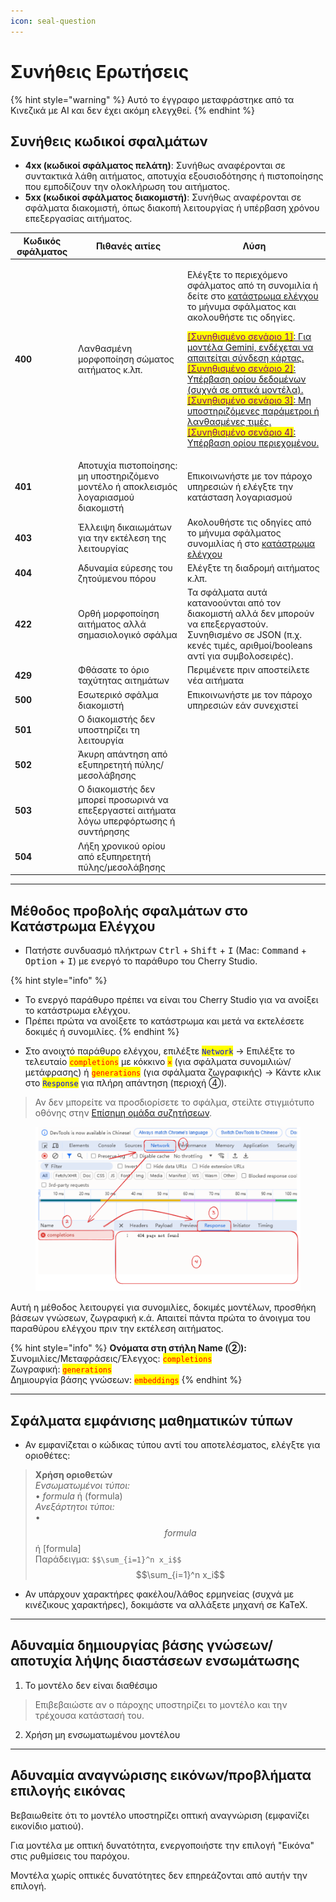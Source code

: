 ```yaml
---
icon: seal-question
---
```

# Συνήθεις Ερωτήσεις


{% hint style="warning" %}
Αυτό το έγγραφο μεταφράστηκε από τα Κινεζικά με AI και δεν έχει ακόμη ελεγχθεί.
{% endhint %}




## Συνήθεις κωδικοί σφαλμάτων

* **4xx (κωδικοί σφάλματος πελάτη)**: Συνήθως αναφέρονται σε συντακτικά λάθη αιτήματος, αποτυχία εξουσιοδότησης ή πιστοποίησης που εμποδίζουν την ολοκλήρωση του αιτήματος.
* **5xx (κωδικοί σφάλματος διακομιστή)**: Συνήθως αναφέρονται σε σφάλματα διακομιστή, όπως διακοπή λειτουργίας ή υπέρβαση χρόνου επεξεργασίας αιτήματος.

| Κωδικός σφάλματος | Πιθανές αιτίες                                                   | Λύση                                                                                                                                                                                                                                                                                                                                                                                                                                                                                                     |
| ------- | ------------------------------------------------------- | -------------------------------------------------------------------------------------------------------------------------------------------------------------------------------------------------------------------------------------------------------------------------------------------------------------------------------------------------------------------------------------------------------------------------------------------------------------------------------------------------------- |
| **400** | Λανθασμένη μορφοποίηση σώματος αιτήματος κ.λπ.                                                | <p>Ελέγξτε το περιεχόμενο σφάλματος από τη συνομιλία ή δείτε στο <a href="questions.md#kong-zhi-tai-bao-cuo-cha-kan-fang-fa">κατάστρωμα ελέγχου</a> το μήνυμα σφάλματος και ακολουθήστε τις οδηγίες.</p><p><a href="questions.md#kong-zhi-tai-bao-cuo-cha-kan-fang-fa"><mark style="color:purple;">[Συνηθισμένο σενάριο 1]</mark>: Για μοντέλα Gemini, ενδέχεται να απαιτείται σύνδεση κάρτας.<br><mark style="color:purple;">[Συνηθισμένο σενάριο 2]</mark>: Υπέρβαση ορίου δεδομένων (συχνά σε οπτικά μοντέλα).<br><mark style="color:purple;">[Συνηθισμένο σενάριο 3]</mark>: Μη υποστηριζόμενες παράμετροι ή λανθασμένες τιμές.<br><mark style="color:purple;">[Συνηθισμένο σενάριο 4]</mark>: Υπέρβαση ορίου περιεχομένου.</a></p> |
| **401** | Αποτυχία πιστοποίησης: μη υποστηριζόμενο μοντέλο ή αποκλεισμός λογαριασμού διακομιστή                | Επικοινωνήστε με τον πάροχο υπηρεσιών ή ελέγξτε την κατάσταση λογαριασμού                                                                                                                                                                                                                                                                                                                                                                                                                                                                                           |
| **403** | Έλλειψη δικαιωμάτων για την εκτέλεση της λειτουργίας                                         | Ακολουθήστε τις οδηγίες από το μήνυμα σφάλματος συνομιλίας ή στο <a href="questions.md#kong-zhi-tai-bao-cuo-cha-kan-fang-fa">κατάστρωμα ελέγχου</a>                                                                                                                                                                                                                                                                                                                                                                                                                         |
| **404** | Αδυναμία εύρεσης του ζητούμενου πόρου                                                      | Ελέγξτε τη διαδρομή αιτήματος κ.λπ.                                                                                                                                                                                                                                                                                                                                                                                                                                                                                                  |
| **422** | Ορθή μορφοποίηση αιτήματος αλλά σημασιολογικό σφάλμα                                     | Τα σφάλματα αυτά κατανοούνται από τον διακομιστή αλλά δεν μπορούν να επεξεργαστούν. Συνηθισμένο σε JSON (π.χ. κενές τιμές, αριθμοί/booleans αντί για συμβολοσειρές).                                                                                                                                                                                                                                                                                                                                                                                                                                                |
| **429** | Φθάσατε το όριο ταχύτητας αιτημάτων                                                    | Περιμένετε πριν αποστείλετε νέα αιτήματα                                                                                                                                                                                                                                                                                                                                                                                                                                                                               |
| **500** | Εσωτερικό σφάλμα διακομιστή                                                          | Επικοινωνήστε με τον πάροχο υπηρεσιών εάν συνεχιστεί                                                                                                                                                                                                                                                                                                                                                                                                                                                                                            |
| **501** | Ο διακομιστής δεν υποστηρίζει τη λειτουργία                                                      |                                                                                                                                                                                                                                                                                                                                                                                                                                                                                                          |
| **502** | Άκυρη απάντηση από εξυπηρετητή πύλης/μεσολάβησης                                             |                                                                                                                                                                                                                                                                                                                                                                                                                                                                                                          |
| **503** | Ο διακομιστής δεν μπορεί προσωρινά να επεξεργαστεί αιτήματα λόγω υπερφόρτωσης ή συντήρησης             |                                                                                                                                                                                                                                                                                                                                                                                                                                                                                                          |
| **504** | Λήξη χρονικού ορίου από εξυπηρετητή πύλης/μεσολάβησης                                           |                                                                                                                                                                                                                                                                                                                                                                                                                                                                                                          |

***

## Μέθοδος προβολής σφαλμάτων στο Κατάστρωμα Ελέγχου

* Πατήστε συνδυασμό πλήκτρων <kbd>Ctrl</kbd> + <kbd>Shift</kbd> + <kbd>I</kbd> (Mac: <kbd>Command</kbd> + <kbd>Option</kbd> + <kbd>I</kbd>) με ενεργό το παράθυρο του Cherry Studio.

{% hint style="info" %}
- Το ενεργό παράθυρο πρέπει να είναι του Cherry Studio για να ανοίξει το κατάστρωμα ελέγχου.
- Πρέπει πρώτα να ανοίξετε το κατάστρωμα και μετά να εκτελέσετε δοκιμές ή συνομιλίες.
{% endhint %}

* Στο ανοιχτό παράθυρο ελέγχου, επιλέξτε <mark style="color:blue;">`Network`</mark> → Επιλέξτε το τελευταίο <mark style="color:red;">`completions`</mark> με κόκκινο <mark style="color:red;">`×`</mark> (για σφάλματα συνομιλιών/μετάφρασης) ή <mark style="color:red;">`generations`</mark> (για σφάλματα ζωγραφικής) → Κάντε κλικ στο <mark style="color:blue;">`Response`</mark> για πλήρη απάντηση (περιοχή ④).

> Αν δεν μπορείτε να προσδιορίσετε το σφάλμα, στείλτε στιγμιότυπο οθόνης στην <a href="https://t.me/CherryStudioAI">Επίσημη ομάδα συζητήσεων</a>.

<figure><img src="../.gitbook/assets/image (1) (1) (1) (1) (1) (1) (1) (1) (1).png" alt="" width="563"><figcaption></figcaption></figure>

Αυτή η μέθοδος λειτουργεί για συνομιλίες, δοκιμές μοντέλων, προσθήκη βάσεων γνώσεων, ζωγραφική κ.ά. Απαιτεί πάντα πρώτα το άνοιγμα του παραθύρου ελέγχου πριν την εκτέλεση αιτήματος.

{% hint style="info" %}
**Ονόματα στη στήλη Name (②):**  
Συνομιλίες/Μεταφράσεις/Έλεγχος: <mark style="color:red;">`completions`</mark>  
Ζωγραφική: <mark style="color:red;">`generations`</mark>  
Δημιουργία βάσης γνώσεων: <mark style="color:red;">`embeddings`</mark>
{% endhint %}

***

## Σφάλματα εμφάνισης μαθηματικών τύπων

* Αν εμφανίζεται ο κώδικας τύπου αντί του αποτελέσματος, ελέγξτε για οριοθέτες:

> **Χρήση οριοθετών**  
> _Ενσωματωμένοι τύποι:_  
> • $formula$ ή \(formula\)  
> _Ανεξάρτητοι τύποι:_  
> • $$formula$$ ή \[formula\]  
> Παράδειγμα: `$$\sum_{i=1}^n x_i$$`  
> $$\sum_{i=1}^n x_i$$

* Αν υπάρχουν χαρακτήρες φακέλου/λάθος ερμηνείας (συχνά με κινέζικους χαρακτήρες), δοκιμάστε να αλλάξετε μηχανή σε KaTeX.

***

## Αδυναμία δημιουργίας βάσης γνώσεων/αποτυχία λήψης διαστάσεων ενσωμάτωσης

1. Το μοντέλο δεν είναι διαθέσιμο  
> Επιβεβαιώστε αν ο πάροχης υποστηρίζει το μοντέλο και την τρέχουσα κατάστασή του.

2. Χρήση μη ενσωματωμένου μοντέλου

***

## Αδυναμία αναγνώρισης εικόνων/προβλήματα επιλογής εικόνας

Βεβαιωθείτε ότι το μοντέλο υποστηρίζει οπτική αναγνώριση (εμφανίζει εικονίδιο ματιού). 

Για μοντέλα με οπτική δυνατότητα, ενεργοποιήστε την επιλογή "Εικόνα" στις ρυθμίσεις του παρόχου. 

Μοντέλα χωρίς οπτικές δυνατότητες δεν επηρεάζονται από αυτήν την επιλογή.
